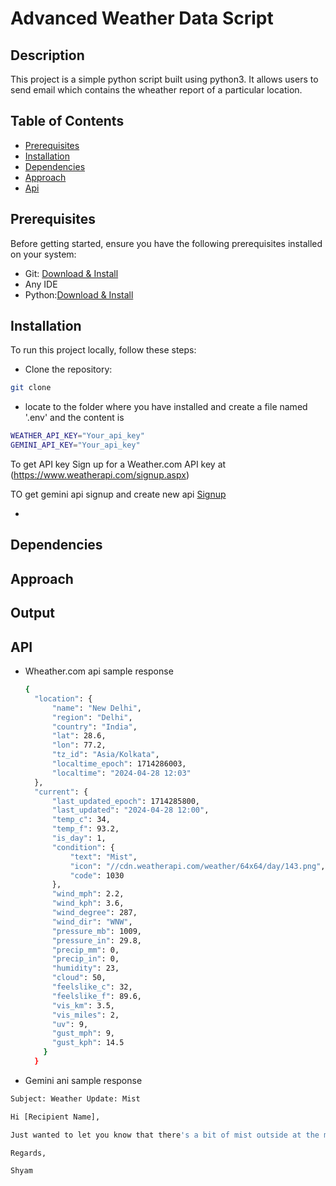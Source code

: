#  Advanced Weather Data Script

## Description
This project is a simple python script built using python3. It allows users to send email which contains the wheather report of a particular location.

## Table of Contents
- [Prerequisites](#Prerequisites)
- [Installation](#Installation)
- [Dependencies](#Dependencies)
- [Approach](#approach)
- [Api](#api)
  

## Prerequisites
Before getting started, ensure you have the following prerequisites installed on your system:

- Git: [Download & Install](https://git-scm.com/downloads)
- Any IDE
- Python:[Download & Install](https://www.python.org/downloads/)
## Installation
To run this project locally, follow these steps:
- Clone the repository:
```bash
git clone 
```
- locate to the folder where you have installed and create a file named '.env' and the content is 
```bash
WEATHER_API_KEY="Your_api_key"
GEMINI_API_KEY="Your_api_key"
```
To get API key 
Sign up for a Weather.com API key at
(https://www.weatherapi.com/signup.aspx)

TO get gemini api
signup and create new api
[Signup](https://www.bing.com/ck/a?!&&p=58053060397588beJmltdHM9MTcxNDE3NjAwMCZpZ3VpZD0wMWNiMWQ1Ni00NzZlLTZkYjctMmY2ZS0wOTFkNDZjODZjNDUmaW5zaWQ9NTIxNA&ptn=3&ver=2&hsh=3&fclid=01cb1d56-476e-6db7-2f6e-091d46c86c45&psq=gemini+ai+api&u=a1aHR0cHM6Ly9haS5nb29nbGUuZGV2Lw&ntb=1)


-

## Dependencies

## Approach


## Output



## API 
- Wheather.com api sample response
  ```bash
  {
    "location": {
        "name": "New Delhi",
        "region": "Delhi",
        "country": "India",
        "lat": 28.6,
        "lon": 77.2,
        "tz_id": "Asia/Kolkata",
        "localtime_epoch": 1714286003,
        "localtime": "2024-04-28 12:03"
    },
    "current": {
        "last_updated_epoch": 1714285800,
        "last_updated": "2024-04-28 12:00",
        "temp_c": 34,
        "temp_f": 93.2,
        "is_day": 1,
        "condition": {
            "text": "Mist",
            "icon": "//cdn.weatherapi.com/weather/64x64/day/143.png",
            "code": 1030
        },
        "wind_mph": 2.2,
        "wind_kph": 3.6,
        "wind_degree": 287,
        "wind_dir": "WNW",
        "pressure_mb": 1009,
        "pressure_in": 29.8,
        "precip_mm": 0,
        "precip_in": 0,
        "humidity": 23,
        "cloud": 50,
        "feelslike_c": 32,
        "feelslike_f": 89.6,
        "vis_km": 3.5,
        "vis_miles": 2,
        "uv": 9,
        "gust_mph": 9,
        "gust_kph": 14.5
      }
    }
- Gemini ani sample response
```bash
Subject: Weather Update: Mist 

Hi [Recipient Name],

Just wanted to let you know that there's a bit of mist outside at the moment. Visibility might be a little reduced, so do take care if you're heading out and about. 

Regards,

Shyam
```

